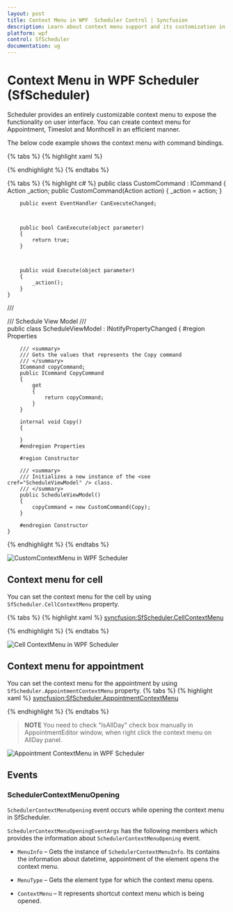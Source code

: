 ```yaml
---
layout: post
title: Context Menu in WPF  Scheduler Control | Syncfusion
description: Learn about context menu support and its customization in Syncfusion WPF Scheduler (SfScheduler) control and more details. 
platform: wpf
control: SfScheduler
documentation: ug
---
```


# Context Menu in WPF Scheduler (SfScheduler)

Scheduler provides an entirely customizable context menu to expose the functionality on user interface. You can create context menu for Appointment, Timeslot and Monthcell in an efficient manner.

The below code example shows the context menu with command bindings.

{% tabs %}
{% highlight xaml %}
<ContextMenu>
</MenuItem>
<MenuItem Command="{Binding CopyCommand}" CommandTarget="{Binding}" Header="Copy">
</MenuItem>
</ContextMenu>

{% endhighlight %}
{% endtabs %}

{% tabs %}
{% highlight c# %}
   public class CustomCommand : ICommand
    {
        Action _action;
        public CustomCommand(Action action)
        {
            _action = action;
        }



        public event EventHandler CanExecuteChanged;



        public bool CanExecute(object parameter)
        {
            return true;
        }



        public void Execute(object parameter)
        {
            _action();
        }
    }

   /// <summary>
    /// Schedule View Model
    /// </summary>
    public class ScheduleViewModel : INotifyPropertyChanged
    {
        #region Properties

        /// <summary>
        /// Gets the values that represents the Copy command
        /// </summary>
        ICommand copyCommand;
        public ICommand CopyCommand
        {
            get
            {
                return copyCommand;
            }
        }

        internal void Copy()
        {

        }
        #endregion Properties

        #region Constructor

        /// <summary>
        /// Initializes a new instance of the <see cref="ScheduleViewModel" /> class.
        /// </summary>
        public ScheduleViewModel()
        {
            copyCommand = new CustomCommand(Copy);
        }

        #endregion Constructor
    }

{% endhighlight %}
{% endtabs %}

![CustomContextMenu in WPF Scheduler](images/scheduler/Resource/CustomContextMenu.png)

## Context menu for cell

You can set the context menu for the cell by using `SfScheduler.CellContextMenu` property. 

{% tabs %}
{% highlight xaml %}
<syncfusion:SfScheduler.CellContextMenu>
<ContextMenu>
<MenuItem Command="{Binding Source={x:Static Member=syncfusion:SchedulerCommands.Add}}" CommandParameter ="{Binding}" Header="Add">
<MenuItem.Icon>
     <Path Width="20"
             Height="20"
             HorizontalAlignment="Center"
             VerticalAlignment="Center"
             Fill="#FF5A5A5B"
             Stretch="Uniform" />
</MenuItem.Icon>
</MenuItem>
</ContextMenu>
</syncfusion:SfScheduler.CellContextMenu>

{% endhighlight %}
{% endtabs %}

![Cell ContextMenu in WPF Scheduler](images/scheduler/Resource/CellContextMenu.png)

## Context menu for appointment

You can set the context menu for the appointment by using `SfScheduler.AppointmentContextMenu` property. 
{% tabs %}
{% highlight xaml %}
<syncfusion:SfScheduler.AppointmentContextMenu>
<ContextMenu>
<MenuItem Command="{Binding Source={x:Static Member=syncfusion:SchedulerCommands.Edit}}"
                    CommandParameter ="{Binding}"
                    Header="Edit">
<MenuItem.Icon>
                    <Path Width="20" 
                    Height="20"
                    HorizontalAlignment="Center"
                    VerticalAlignment="Center"
                    Fill="#FF5A5A5B"
                    Stretch="Fill" />
</MenuItem.Icon>
</MenuItem>
<MenuItem Command="{Binding Source={x:Static Member=syncfusion:SchedulerCommands.Delete}}"
CommandParameter ="{Binding}"
Header="Delete">
<MenuItem.Icon>
            <Path Width="20"
            Height="20"
            HorizontalAlignment="Center"
            VerticalAlignment="Center"
            Data="M21.546655,7.0632796E-06 C21.883706,-0.00066572799 22.051846,0.046859182 21.985844,0.085105601 21.985844,0.085105706 18.149817,2.3661337 15.459795,4.1891491 14.654603,4.735152 13.507447,5.8064868 12.312733,7.0429675 L12.265645,7.0920484 12.341799,7.1837728 C14.125798,9.3470118 15.905157,11.851134 17.039897,13.84393 18.552884,16.501994 18.99088,18.823049 18.821881,18.823049 L18.654883,18.823049 C18.654883,18.823049 16.500902,14.852954 13.944925,12.296894 12.986434,11.337997 11.848084,10.275033 10.716134,9.2747557 L10.458408,9.048093 10.387407,9.1277754 C9.3161123,10.336912 8.3393701,11.52151 7.6887401,12.398274 5.7887242,14.957258 5.5417207,15.095261 5.198716,15.794303 4.6507152,16.9173 6.1067274,20.571326 2.9787056,20.269321 0.8946903,20.067292 0.90368542,16.771302 1.0396879,16.165279 1.039688,16.165279 1.4646943,14.146277 3.5857051,12.027238 4.9094673,10.702228 6.5359638,9.1150982 8.3255475,7.5771367 L8.5209888,7.4112942 8.515951,7.4071881 C7.4753121,6.5646021 6.5652421,5.8958676 5.9719976,5.5677344 4.3920117,4.6937139 1.7210358,3.0476751 0.98804266,2.7766685 0.25504911,2.5076623 -0.4199447,1.9546491 0.32204843,1.2046314 1.0600419,0.45461359 2.7760263,-0.35240552 4.1220141,0.25360882 5.4670017,0.85862317 8.2939766,2.708667 10.579956,5.165725 10.651456,5.2424457 10.723317,5.3202512 10.795494,5.39908 L10.89612,5.5099146 11.114782,5.3459823 C11.306557,5.2048852 11.499266,5.0658362 11.692768,4.9291465 14.785793,2.7421748 16.837804,1.525122 18.755824,0.67110976 19.953959,0.13613158 20.984904,0.0011281502 21.546655,7.0632796E-06 z"
            Fill="#FFC1272D"
            Stretch="Fill" />
</MenuItem.Icon>
</MenuItem>
</ContextMenu>
</syncfusion:SfScheduler.AppointmentContextMenu>

{% endhighlight %}
{% endtabs %}
>**NOTE**
You need to check "IsAllDay" check box manually in AppointmentEditor window, when right click the context menu on AllDay panel.

![Appointment ContextMenu in WPF Scheduler](images/scheduler/Resource/AppointmentContextMenu.png)

## Events

### SchedulerContextMenuOpening

`SchedulerContextMenuOpening` event occurs while opening the context menu in SfScheduler. 

`SchedulerContextMenuOpeningEventArgs` has the following members which provides the information about `SchedulerContextMenuOpening` event.

* `MenuInfo` – Gets the instance of `SchedulerContextMenuInfo`. Its contains the information about datetime, appointment of the element opens the context menu. 

* `MenuType` – Gets the element type for which the context menu opens.

* `ContextMenu` – It represents shortcut context menu which is being opened.
